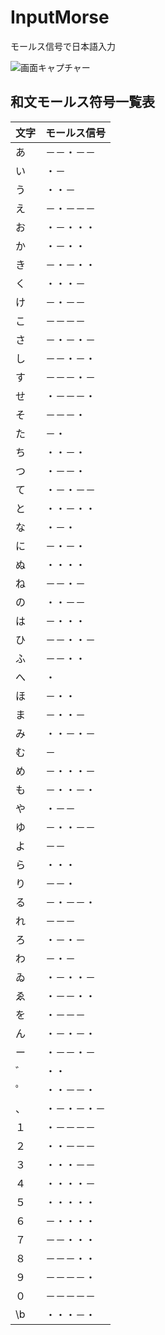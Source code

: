 # InputMorse
モールス信号で日本語入力

![画面キャプチャー](https://github.com/kenjinote/InputMorse/wiki/preview.png "画面キャプチャー")

## 和文モールス符号一覧表

|  文字  |  モールス信号  |
| ---- | ---- |
|  あ  |  －－・－－  |
|  い  |  ・－  |
|  う  |  ・・－  |
|  え  |  －・－－－  |
|  お  |  ・－・・・  |
|  か  |  ・－・・  |
|  き  |  －・－・・  |
|  く  |  ・・・－  |
|  け  |  －・－－  |
|  こ  |  －－－－  |
|  さ  |  －・－・－  |
|  し  |  －－・－・  |
|  す  |  －－－・－  |
|  せ  |  ・－－－・  |
|  そ  |  －－－・  |
|  た  |  －・  |
|  ち  |  ・・－・  |
|  つ  |  ・－－・  |
|  て  |  ・－・－－  |
|  と  |  ・・－・・  |
|  な  |  ・－・  |
|  に  |  －・－・  |
|  ぬ  |  ・・・・  |
|  ね  |  －－・－  |
|  の  |  ・・－－  |
|  は  |  －・・・  |
|  ひ  |  －－・・－  |
|  ふ  |  －－・・  |
|  へ  |  ・  |
|  ほ  |  －・・  |
|  ま  |  －・・－  |
|  み  |  ・・－・－  |
|  む  |  －  |
|  め  |  －・・・－  |
|  も  |  －・・－・  |
|  や  |  ・－－  |
|  ゆ  |  －・・－－  |
|  よ  |  －－  |
|  ら  |  ・・・  |
|  り  |  －－・  |
|  る  |  －・－－・  |
|  れ  |  －－－  |
|  ろ  |  ・－・－  |
|  わ  |  －・－  |
|  ゐ  |  ・－・・－  |
|  ゑ  |  ・－－・・  |
|  を  |  ・－－－  |
|  ん  |  ・－・－・  |
|  ー  |  ・－－・－  |
|  ゛  |  ・・  |
|  ゜  |  ・・－－・  |
|  、  |  ・－・－・－  |
|  １  |  ・－－－－  |
|  ２  |  ・・－－－  |
|  ３  |  ・・・－－  |
|  ４  |  ・・・・－  |
|  ５  |  ・・・・・  |
|  ６  |  －・・・・  |
|  ７  |  －－・・・  |
|  ８  |  －－－・・  |
|  ９  |  －－－－・  |
|  ０  |  －－－－－  |
|  \b  |  ・・・－・  |
